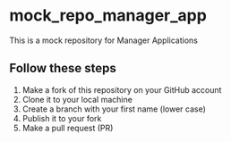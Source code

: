 # mock_repo_manager_app
This is a mock repository for Manager Applications

## Follow these steps
1. Make a fork of this repository on your GitHub account
2. Clone it to your local machine
3. Create a branch with your first name (lower case)
4. Publish it to your fork
5. Make a pull request (PR)

